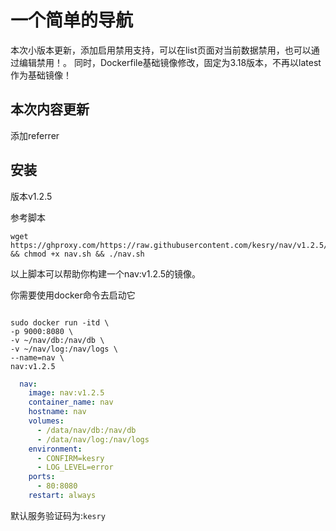 # 一个简单的导航

本次小版本更新，添加启用禁用支持，可以在list页面对当前数据禁用，也可以通过编辑禁用！。
同时，Dockerfile基础镜像修改，固定为3.18版本，不再以latest作为基础镜像！

## 本次内容更新
添加referrer

## 安装
版本v1.2.5

参考脚本
```shell
wget https://ghproxy.com/https://raw.githubusercontent.com/kesry/nav/v1.2.5/nav.sh && chmod +x nav.sh && ./nav.sh
```
 
以上脚本可以帮助你构建一个nav:v1.2.5的镜像。

你需要使用docker命令去启动它

```shell

sudo docker run -itd \
-p 9000:8080 \
-v ~/nav/db:/nav/db \
-v ~/nav/log:/nav/logs \
--name=nav \
nav:v1.2.5

```

```docker-compose.yml
  nav:
    image: nav:v1.2.5
    container_name: nav
    hostname: nav
    volumes:
      - /data/nav/db:/nav/db
      - /data/nav/log:/nav/logs
    environment: 
      - CONFIRM=kesry
      - LOG_LEVEL=error
    ports:
      - 80:8080
    restart: always  

```

默认服务验证码为:`kesry`